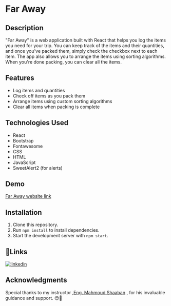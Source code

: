 # Far Away

## Description

"Far Away" is a web application built with React that helps you log the items you need for your trip. You can keep track of the items and their quantities, and once you've packed them, simply check the checkbox next to each item. The app also allows you to arrange the items using sorting algorithms. When you're done packing, you can clear all the items.

## Features

- Log items and quantities
- Check off items as you pack them
- Arrange items using custom sorting algorithms
- Clear all items when packing is complete

## Technologies Used

- React
- Bootstrap
- Fontawesome
- CSS
- HTML
- JavaScript
- SweetAlert2 (for alerts)

## Demo
[Far Away website link](https://haneenakram.github.io/DEPI_React_FarAway/)

## Installation

1. Clone this repository.
2. Run `npm install` to install dependencies.
3. Start the development server with `npm start`.

## 🔗Links

[![linkedin](https://img.shields.io/badge/linkedin-0A66C2?style=for-the-badge&logo=linkedin&logoColor=white)](https://www.linkedin.com/in/haneen-akram-4990331a1/)

## Acknowledgments

Special thanks to my instructor ,[Eng. Mahmoud Shaaban](https://www.linkedin.com/in/mahmoud-shaaban-5192b720a/) , for his invaluable guidance and support.  😊🚀
